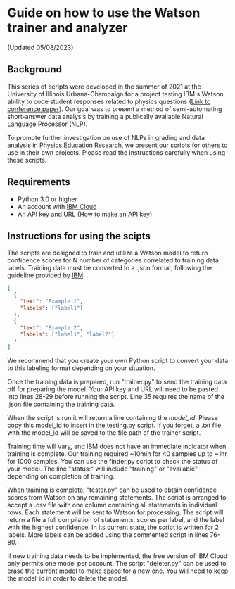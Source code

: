# Guide on how to use the Watson trainer and analyzer

(Updated 05/08/2023)

## Background

This series of scripts were developed in the summer of 2021 at the University of Illinois Urbana-Champaign for a project testing IBM's Watson ability to code student responses related to physics questions ([Link to conference paper](https://www.per-central.org/items/perc/5582.pdf)). Our goal was to present a method of semi-automating short-answer data analysis by training a publically available Natural Language Processor (NLP).

To promote further investigation on use of NLPs in grading and data analysis in Physics Education Research, we present our scripts for others to use in their own projects. Please read the instructions carefully when using these scripts.

## Requirements

- Python 3.0 or higher
- An account with [IBM Cloud](https://cloud.ibm.com/registration)
- An API key and URL ([How to make an API key](https://cloud.ibm.com/docs/natural-language-understanding?topic=natural-language-understanding-getting-started))

## Instructions for using the scipts

The scripts are designed to train and utilize a Watson model to return confidence scores for N number of categories correlated to training data labels. Training data must be converted to a .json format, following the guideline provided by [IBM](https://cloud.ibm.com/docs/natural-language-understanding?topic=natural-language-understanding-classifications):

```json
[
  {
    "text": "Example 1",
    "labels": ["label1"]
  },
  {
    "text": "Example 2",
    "labels": ["label1", "label2"]
  }
]
```

We recommend that you create your own Python script to convert your data to this labeling format depending on your situation.

Once the training data is prepared, run "trainer.py" to send the training data off for preparing the model. Your API key and URL will need to be pasted into lines 28-29 before running the script. Line 35 requires the name of the .json file containing the training data.

When the script is run it will return a line containing the *model_id*. Please copy this model_id to insert in the testing.py script. If you forget, a .txt file with the model_id will be saved to the file path of the trainer script. 

Training time will vary, and IBM does not have an immediate indicator when training is complete. Our training required ~10min for 40 samples up to ~1hr for 1000 samples. You can use the finder.py script to check the status of your model. The line "status:" will include "training" or "available" depending on completion of training.

When training is complete, "tester.py" can be used to obtain confidence scores from Watson on any remaining statements. The script is arranged to accept a .csv file with one column containing all statements in individual rows. Each statement will be sent to Watson for processing. The script will return a file a full compilation of statements, scores per label, and the label with the highest confidence. In its current state, the script is written for 2 labels. More labels can be added using the commented script in lines 76-80.

If new training data needs to be implemented, the free version of IBM Cloud only permits one model per account. The script "deleter.py" can be used to erase the current model to make space for a new one. You will need to keep the model_id in order to delete the model.
